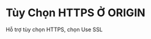 # Tùy Chọn HTTPS Ở ORIGIN

Hỗ trợ tùy chọn HTTPS, chọn Use SSL

&#x20;  &#x20;

<figure><img src="https://docs.vngcloud.vn/download/attachments/36045514/image2021-11-17_14-16-28.png?version=1&#x26;modificationDate=1637133389000&#x26;api=v2" alt=""><figcaption></figcaption></figure>
